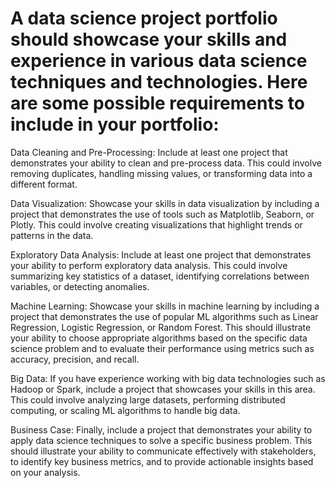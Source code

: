 # A data science project portfolio should showcase your skills and experience in various data science techniques and technologies. Here are some possible requirements to include in your portfolio:



Data Cleaning and Pre-Processing: Include at least one project that demonstrates your ability to clean and pre-process data. This could involve removing duplicates, handling missing values, or transforming data into a different format.



Data Visualization: Showcase your skills in data visualization by including a project that demonstrates the use of tools such as Matplotlib, Seaborn, or Plotly. This could involve creating visualizations that highlight trends or patterns in the data.



Exploratory Data Analysis: Include at least one project that demonstrates your ability to perform exploratory data analysis. This could involve summarizing key statistics of a dataset, identifying correlations between variables, or detecting anomalies.



Machine Learning: Showcase your skills in machine learning by including a project that demonstrates the use of popular ML algorithms such as Linear Regression, Logistic Regression, or Random Forest. This should illustrate your ability to choose appropriate algorithms based on the specific data science problem and to evaluate their performance using metrics such as accuracy, precision, and recall.



Big Data: If you have experience working with big data technologies such as Hadoop or Spark, include a project that showcases your skills in this area. This could involve analyzing large datasets, performing distributed computing, or scaling ML algorithms to handle big data.



Business Case: Finally, include a project that demonstrates your ability to apply data science techniques to solve a specific business problem. This should illustrate your ability to communicate effectively with stakeholders, to identify key business metrics, and to provide actionable insights based on your analysis.
